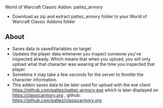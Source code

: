 World of Warcraft Classic Addon: pattez_armory
* Download as zip and extract pattez_armory folder to your World of Warcraft Classic Addons folder

## About
* Saves data to savedVariables on target
* Updates the player data whenever you inspect someone you've inspected already.
Which means that when you upload, you will only upload what that character was wearing at the time you inspected that player.
* Sometime it may take a few seconds for the server to throttle the character information.
* This addon saves data to be later used for upload with the exe client https://github.com/pattez/pattez-armory-exe which is later displayed on https://classicarmory.org , github: https://github.com/pattez/classicarmory.org
